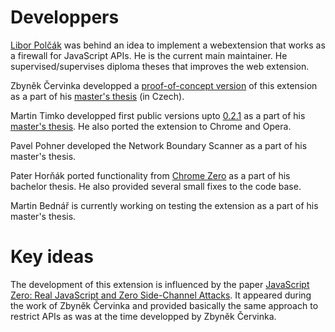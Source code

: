 ---
---

# Developpers

[Libor Polčák](https://www.fit.vutbr.cz/~polcak) was behind an idea to implement a webextension that works as a firewall for JavaScript APIs. He is the current main maintainer. He supervised/supervises diploma theses that improves the web extension.

Zbyněk Červinka developped a [proof-of-concept version](https://github.com/cervinka-zbynek/masters-thesis) of this extension as a part of his [master's thesis](https://www.fit.vut.cz/study/thesis/21274/) (in Czech).

Martin Timko developped first public versions upto [0.2.1](https://github.com/polcak/jsrestrictor/releases/tag/0.2.1) as a part of his [master's thesis](https://www.fit.vut.cz/study/thesis/21824/). He also  ported the extension to Chrome and Opera.

Pavel Pohner developed the Network Boundary Scanner as a part of his master's thesis.

Pater Horňák ported functionality from [Chrome Zero](https://github.com/IAIK/ChromeZero) as a part
of his bachelor thesis. He also provided several small fixes to the code base.

Martin Bednář is currently working on testing the extension as a part of his master's thesis.

# Key ideas

The development of this extension is influenced by the paper [JavaScript Zero: Real JavaScript and Zero Side-Channel Attacks](https://misc0110.net/web/files/jszero.pdf). It appeared during the work of Zbyněk Červinka and provided basically the same approach to restrict APIs as was at the time developped by Zbyněk Červinka.

